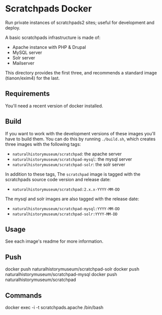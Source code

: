Scratchpads Docker
=================

Run private instances of scratchpads2 sites; useful for development and deploy.

A basic scratchpads infrastructure is made of:
 - Apache instance with PHP & Drupal
 - MySQL server
 - Solr server
 - Mailserver

This directory provides the first three, and recommends a standard image (tianon/exim4) for the last.

Requirements
------------

You'll need a recent version of docker installed.

Build
-----

If you want to work with the development versions of these images you'll have to build them.
You can do this by running `./build.sh`, which creates three images with the following tags:

 - `naturalhistorymuseum/scratchpad`: the apache server
 - `naturalhistorymuseum/scratchpad-mysql`: the mysql server
 - `naturalhistorymuseum/scratchpad-solr`: the solr server

In addition to these tags,  The `scratchpad` image is tagged with the scratchpads source code version and release date:

 - `naturalhistorymuseum/scratchpad:2.x.x-YYYY-MM-DD`

The mysql and solr images are also tagged with the release date:

 - `naturalhistorymuseum/scratchpad-mysql:YYYY-MM-DD`
 - `naturalhistorymuseum/scratchpad-solr:YYYY-MM-DD`

Usage
-----

See each image's readme for more information.


Push
-----
docker push naturalhistorymuseum/scratchpad-solr
docker push naturalhistorymuseum/scratchpad-mysql
docker push naturalhistorymuseum/scratchpad


Commands
--------

docker exec -i -t scratchpads.apache /bin/bash




